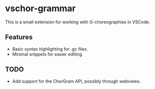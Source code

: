 # vschor-grammar

This is a small extension for working with G-choreographies in VSCode.

## Features

* Basic syntax highlighting for .gc files.
* Minimal snippets for easier editing.

## TODO
* Add support for the ChorGram API, possibly through webviews.